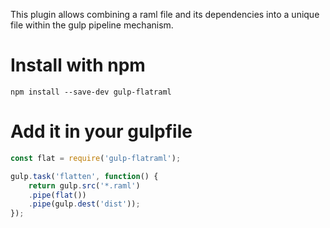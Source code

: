 This plugin allows combining a raml file and its dependencies into a unique file within the gulp
pipeline mechanism.
# Install with npm
```batch
npm install --save-dev gulp-flatraml
```

# Add it in your gulpfile
```js
const flat = require('gulp-flatraml');

gulp.task('flatten', function() {
    return gulp.src('*.raml')
    .pipe(flat())
    .pipe(gulp.dest('dist'));
});
```
